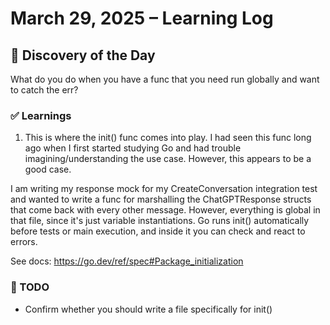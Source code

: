 # March 29, 2025 – Learning Log

## 🤔 Discovery of the Day
What do you do when you have a func that you need run globally and want to catch the err?

### ✅ Learnings
1. This is where the init() func comes into play. I had seen this func long ago when I first started studying Go and had trouble imagining/understanding the use case. However, this appears to be a good case. 

I am writing my response mock for my CreateConversation integration test and wanted to write a func for marshalling the ChatGPTResponse structs that come back with every other message. However, everything is global in that file, since it's just variable instantiations. Go runs init() automatically before tests or main execution, and inside it you can check and react to errors. 

See docs: https://go.dev/ref/spec#Package_initialization

### 🔁 TODO
- Confirm whether you should write a file specifically for init()
